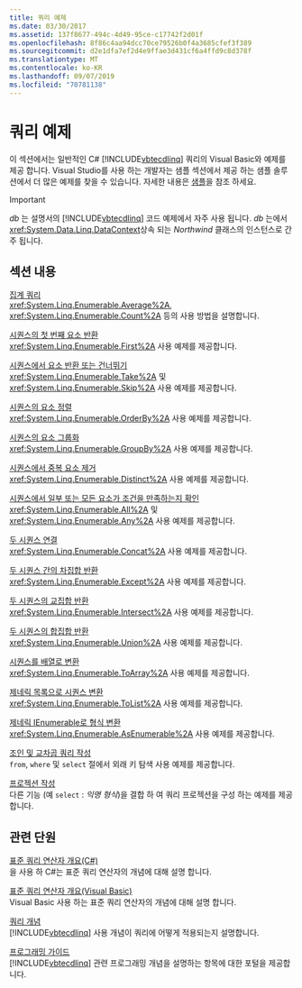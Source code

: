 ```yaml
---
title: 쿼리 예제
ms.date: 03/30/2017
ms.assetid: 137f8677-494c-4d49-95ce-c17742f2d01f
ms.openlocfilehash: 8f86c4aa94dcc70ce79526b0f4a3685cfef3f389
ms.sourcegitcommit: d2e1dfa7ef2d4e9ffae3d431cf6a4ffd9c8d378f
ms.translationtype: MT
ms.contentlocale: ko-KR
ms.lasthandoff: 09/07/2019
ms.locfileid: "70781138"
---
```

# <a name="query-examples"></a>쿼리 예제
이 섹션에서는 일반적인 C# [!INCLUDE[vbtecdlinq](../../../../../../includes/vbtecdlinq-md.md)] 쿼리의 Visual Basic와 예제를 제공 합니다. Visual Studio를 사용 하는 개발자는 샘플 섹션에서 제공 하는 샘플 솔루션에서 더 많은 예제를 찾을 수 있습니다. 자세한 내용은 [샘플](samples.md)을 참조 하세요.  
  
> [!IMPORTANT]
> *db* 는 설명서의 [!INCLUDE[vbtecdlinq](../../../../../../includes/vbtecdlinq-md.md)] 코드 예제에서 자주 사용 됩니다. *db* 는에서 <xref:System.Data.Linq.DataContext>상속 되는 *Northwind* 클래스의 인스턴스로 간주 됩니다.  
  
## <a name="in-this-section"></a>섹션 내용  
 [집계 쿼리](aggregate-queries.md)  
 <xref:System.Linq.Enumerable.Average%2A>, <xref:System.Linq.Enumerable.Count%2A> 등의 사용 방법을 설명합니다.  
  
 [시퀀스의 첫 번째 요소 반환](return-the-first-element-in-a-sequence.md)  
 <xref:System.Linq.Enumerable.First%2A> 사용 예제를 제공합니다.  
  
 [시퀀스에서 요소 반환 또는 건너뛰기](return-or-skip-elements-in-a-sequence.md)  
 <xref:System.Linq.Enumerable.Take%2A> 및 <xref:System.Linq.Enumerable.Skip%2A> 사용 예제를 제공합니다.  
  
 [시퀀스의 요소 정렬](sort-elements-in-a-sequence.md)  
 <xref:System.Linq.Enumerable.OrderBy%2A> 사용 예제를 제공합니다.  
  
 [시퀀스의 요소 그룹화](group-elements-in-a-sequence.md)  
 <xref:System.Linq.Enumerable.GroupBy%2A> 사용 예제를 제공합니다.  
  
 [시퀀스에서 중복 요소 제거](eliminate-duplicate-elements-from-a-sequence.md)  
 <xref:System.Linq.Enumerable.Distinct%2A> 사용 예제를 제공합니다.  
  
 [시퀀스에서 일부 또는 모든 요소가 조건을 만족하는지 확인](determine-if-any-or-all-elements-in-a-sequence-satisfy-a-condition.md)  
 <xref:System.Linq.Enumerable.All%2A> 및 <xref:System.Linq.Enumerable.Any%2A> 사용 예제를 제공합니다.  
  
 [두 시퀀스 연결](concatenate-two-sequences.md)  
 <xref:System.Linq.Enumerable.Concat%2A> 사용 예제를 제공합니다.  
  
 [두 시퀀스 간의 차집합 반환](return-the-set-difference-between-two-sequences.md)  
 <xref:System.Linq.Enumerable.Except%2A> 사용 예제를 제공합니다.  
  
 [두 시퀀스의 교집합 반환](return-the-set-intersection-of-two-sequences.md)  
 <xref:System.Linq.Enumerable.Intersect%2A> 사용 예제를 제공합니다.  
  
 [두 시퀀스의 합집합 반환](return-the-set-union-of-two-sequences.md)  
 <xref:System.Linq.Enumerable.Union%2A> 사용 예제를 제공합니다.  
  
 [시퀀스를 배열로 변환](convert-a-sequence-to-an-array.md)  
 <xref:System.Linq.Enumerable.ToArray%2A> 사용 예제를 제공합니다.  
  
 [제네릭 목록으로 시퀀스 변환](convert-a-sequence-to-a-generic-list.md)  
 <xref:System.Linq.Enumerable.ToList%2A> 사용 예제를 제공합니다.  
  
 [제네릭 IEnumerable로 형식 변환](convert-a-type-to-a-generic-ienumerable.md)  
 <xref:System.Linq.Enumerable.AsEnumerable%2A> 사용 예제를 제공합니다.  
  
 [조인 및 교차곱 쿼리 작성](formulate-joins-and-cross-product-queries.md)  
 `from`, `where` 및 `select` 절에서 외래 키 탐색 사용 예제를 제공합니다.  
  
 [프로젝션 작성](formulate-projections.md)  
 다른 기능 (예 `select` : *익명 형식*)을 결합 하 여 쿼리 프로젝션을 구성 하는 예제를 제공 합니다.  
  
## <a name="related-sections"></a>관련 단원  
 [표준 쿼리 연산자 개요(C#)](../../../../../csharp/programming-guide/concepts/linq/standard-query-operators-overview.md)  
 을 사용 하 C#는 표준 쿼리 연산자의 개념에 대해 설명 합니다.  
  
 [표준 쿼리 연산자 개요(Visual Basic)](../../../../../visual-basic/programming-guide/concepts/linq/standard-query-operators-overview.md)  
 Visual Basic 사용 하는 표준 쿼리 연산자의 개념에 대해 설명 합니다.  
  
 [쿼리 개념](query-concepts.md)  
 [!INCLUDE[vbtecdlinq](../../../../../../includes/vbtecdlinq-md.md)] 사용 개념이 쿼리에 어떻게 적용되는지 설명합니다.  
  
 [프로그래밍 가이드](programming-guide.md)  
 [!INCLUDE[vbtecdlinq](../../../../../../includes/vbtecdlinq-md.md)] 관련 프로그래밍 개념을 설명하는 항목에 대한 포털을 제공합니다.
